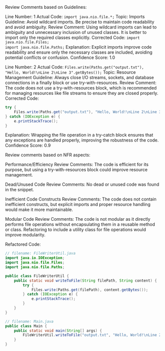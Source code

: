 Review Comments based on Guidelines:

Line Number: 1
Actual Code: ```import java.nio.file.*;```
Topic: Imports
Guideline: Avoid wildcard imports. Be precise to maintain code readability and avoid ambiguity.
Review Comment: Using wildcard imports can lead to ambiguity and unnecessary inclusion of unused classes. It is better to import only the required classes explicitly.
Corrected Code: ```import java.nio.file.Files;```  
```import java.nio.file.Paths;```
Explanation: Explicit imports improve code readability and ensure only the necessary classes are included, avoiding potential conflicts or confusion.
Confidence Score: 1.0

Line Number: 2
Actual Code: ```Files.write(Paths.get("output.txt"), "Hello, World!\nLine 2\nLine 3".getBytes());```
Topic: Resource Management
Guideline: Always close I/O streams, sockets, and database connections in a finally block or use try-with-resources.
Review Comment: The code does not use a try-with-resources block, which is recommended for managing resources like file streams to ensure they are closed properly.
Corrected Code:
```java
try {
    Files.write(Paths.get("output.txt"), "Hello, World!\nLine 2\nLine 3".getBytes());
} catch (IOException e) {
    e.printStackTrace();
}
```
Explanation: Wrapping the file operation in a try-catch block ensures that any exceptions are handled properly, improving the robustness of the code.
Confidence Score: 0.9

Review comments based on NFR aspects:

Performance/Efficiency Review Comments: The code is efficient for its purpose, but using a try-with-resources block could improve resource management.

Dead/Unused Code Review Comments: No dead or unused code was found in the snippet.

Inefficient Code Constructs Review Comments: The code does not contain inefficient constructs, but explicit imports and proper resource handling would make it more maintainable.

Modular Code Review Comments: The code is not modular as it directly performs file operations without encapsulating them in a reusable method or class. Refactoring to include a utility class for file operations would improve modularity.

Refactored Code:
```java
// filename: FileWriterUtil.java
import java.io.IOException;
import java.nio.file.Files;
import java.nio.file.Paths;

public class FileWriterUtil {
    public static void writeToFile(String filePath, String content) {
        try {
            Files.write(Paths.get(filePath), content.getBytes());
        } catch (IOException e) {
            e.printStackTrace();
        }
    }
}

// filename: Main.java
public class Main {
    public static void main(String[] args) {
        FileWriterUtil.writeToFile("output.txt", "Hello, World!\nLine 2\nLine 3");
    }
}
```